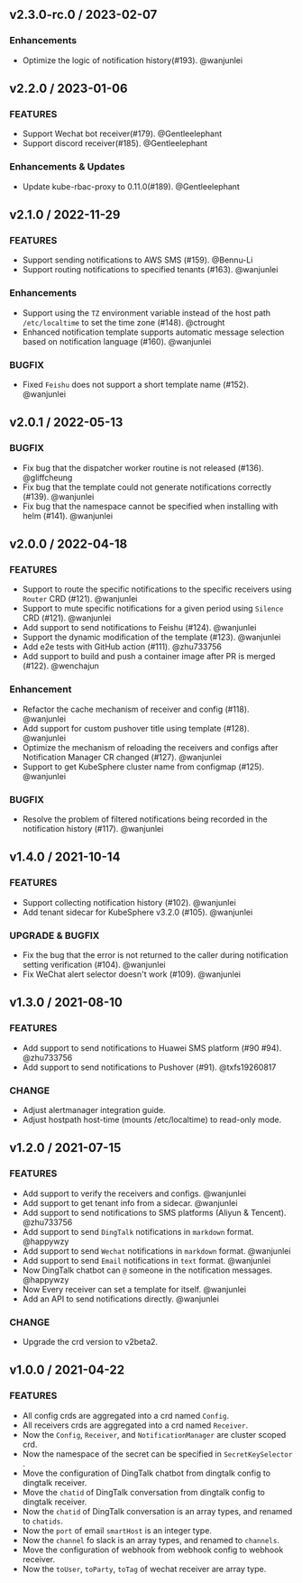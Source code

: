 ## v2.3.0-rc.0 / 2023-02-07

### Enhancements

- Optimize the logic of notification history(#193). @wanjunlei

## v2.2.0 / 2023-01-06

### FEATURES

- Support Wechat bot receiver(#179). @Gentleelephant
- Support discord receiver(#185). @Gentleelephant

### Enhancements & Updates

- Update kube-rbac-proxy to 0.11.0(#189). @Gentleelephant

## v2.1.0 / 2022-11-29

### FEATURES

- Support sending notifications to AWS SMS (#159). @Bennu-Li
- Support routing notifications to specified tenants (#163). @wanjunlei

### Enhancements
- Support using the `TZ` environment variable instead of the host path `/etc/localtime` to set the time zone (#148). @ctrought
- Enhanced notification template supports automatic message selection based on notification language (#160). @wanjunlei

### BUGFIX

- Fixed `Feishu` does not support a short template name (#152). @wanjunlei

## v2.0.1 / 2022-05-13

### BUGFIX

- Fix bug that the dispatcher worker routine is not released (#136). @gliffcheung
- Fix bug that the template could not generate notifications correctly (#139). @wanjunlei
- Fix bug that the namespace cannot be specified when installing with helm (#141). @wanjunlei

## v2.0.0 / 2022-04-18

### FEATURES

- Support to route the specific notifications to the specific receivers using `Router` CRD (#121). @wanjunlei
- Support to mute specific notifications for a given period using `Silence` CRD (#121). @wanjunlei
- Add support to send notifications to Feishu (#124). @wanjunlei
- Support the dynamic modification of the template (#123). @wanjunlei
- Add e2e tests with GitHub action (#111). @zhu733756
- Add support to build and push a container image after PR is merged (#122). @wenchajun

### Enhancement

- Refactor the cache mechanism of receiver and config (#118). @wanjunlei
- Add support for custom pushover title using template (#128). @wanjunlei
- Optimize the mechanism of reloading the receivers and configs after Notification Manager CR changed (#127). @wanjunlei
- Support to get KubeSphere cluster name from configmap (#125). @wanjunlei

### BUGFIX

- Resolve the problem of filtered notifications being recorded in the notification history (#117). @wanjunlei

## v1.4.0 / 2021-10-14

### FEATURES
- Support collecting notification history (#102). @wanjunlei
- Add tenant sidecar for KubeSphere v3.2.0 (#105). @wanjunlei

### UPGRADE & BUGFIX
- Fix the bug that the error is not returned to the caller during notification setting verification (#104). @wanjunlei
- Fix WeChat alert selector doesn't work (#109). @wanjunlei

## v1.3.0 / 2021-08-10

### FEATURES
- Add support to send notifications to Huawei SMS platform (#90 #94). @zhu733756
- Add support to send notifications to Pushover (#91). @txfs19260817

### CHANGE 
- Adjust alertmanager integration guide.
- Adjust hostpath host-time (mounts /etc/localtime) to read-only mode.

## v1.2.0 / 2021-07-15

### FEATURES
- Add support to verify the receivers and configs. @wanjunlei
- Add support to get tenant info from a sidecar. @wanjunlei
- Add support to send notifications to SMS platforms (Aliyun & Tencent). @zhu733756
- Add support to send `DingTalk` notifications in `markdown` format. @happywzy
- Add support to send `Wechat` notifications in `markdown` format. @wanjunlei
- Add support to send `Email` notifications in `text` format. @wanjunlei
- Now DingTalk chatbot can `@` someone in the notification messages. @happywzy
- Now Every receiver can set a template for itself. @wanjunlei
- Add an API to send notifications directly. @wanjunlei

### CHANGE
- Upgrade the crd version to v2beta2.

## v1.0.0 / 2021-04-22

### FEATURES
- All config crds are aggregated into a crd named `Config`. 
- All receivers crds are aggregated into a crd named `Receiver`.
- Now the `Config`, `Receiver`, and `NotificationManager` are cluster scoped crd.
- Now the namespace of the secret can be specified in `SecretKeySelector` .
- Move the configuration of DingTalk chatbot from dingtalk config to dingtalk receiver.
- Move the `chatid` of DingTalk conversation from dingtalk config to dingtalk receiver.
- Now the `chatid` of DingTalk conversation is an array types, and renamed to `chatids`.
- Now the `port` of email `smartHost` is an integer type.
- Now the `channel` fo slack is an array types, and renamed to `channels`.
- Move the configuration of webhook from webhook config to webhook receiver.
- Now the `toUser`, `toParty`, `toTag` of wechat receiver are array type.

